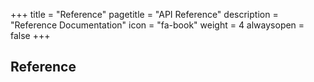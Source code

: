 +++
title = "Reference"
pagetitle = "API Reference"
description = "Reference Documentation"
icon = "fa-book"
weight = 4
alwaysopen = false
+++

## Reference
